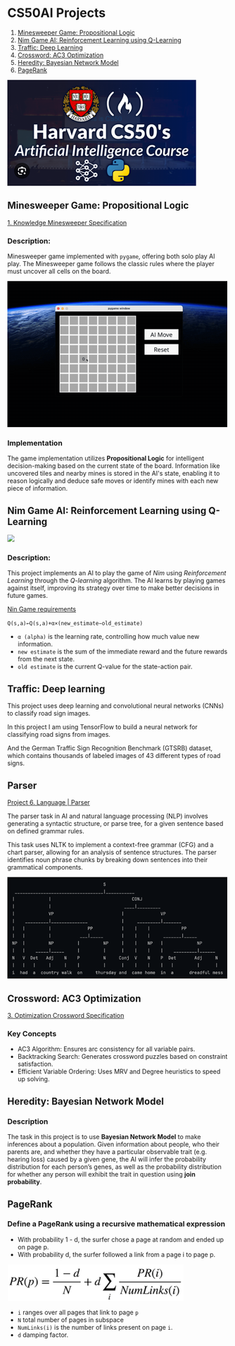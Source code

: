 # CS50AI Projects

1. [Minesweeper Game: Propositional Logic](#minesweeper-game-propositional-logic)
2. [Nim Game AI: Reinforcement Learning using Q-Learning](#nim-game-ai-reinforcement-learning-using-q-learning)
3. [Traffic: Deep Learning](#traffic-deep-learning)
4. [Crossword: AC3 Optimization](#crossword-ac3-optimization)
5. [Heredity: Bayesian Network Model](#heredity-bayesian-network-model)
6. [PageRank](#pagerank)


![Harvard CS50AI](assets/harvard-cs50ai.png)

## Minesweeper Game: Propositional Logic
[1. Knowledge Minesweeper Specification](https://cs50.harvard.edu/ai/2024/projects/1/minesweeper/)

### Description:
Minesweeper game implemented with `pygame`, offering both solo play AI play. The Minesweeper game follows the classic rules where the player must uncover all cells on the board.

<img src="./assets/minesweepers.gif" width="500">


### Implementation
The game implementation utilizes **Propositional Logic** for intelligent decision-making based on the current state of the board. Information like uncovered tiles and nearby mines is stored in the AI's state, enabling it to reason logically and deduce safe moves or identify mines with each new piece of information.

## Nim Game AI: Reinforcement Learning using Q-Learning
<img src="https://wild.maths.org/sites/wild.maths.org/files/nim_game.jpg" width="240">

### Description:
This project implements an AI to play the game of *Nim* using *Reinforcement Learning* through the *Q-learning* algorithm. The AI learns by playing games against itself, improving its strategy over time to make better decisions in future games.

[Nin Game requirements](https://cs50.harvard.edu/ai/2024/projects/4/nim/)

`Q(s,a)←Q(s,a)+α×(new_estimate−old_estimate)`

- `α (alpha)` is the learning rate, controlling how much value new information.
- `new estimate` is the sum of the immediate reward and the future rewards from the next state.
- `old estimate` is the current Q-value for the state-action pair.


## Traffic: Deep learning
This project uses deep learning and convolutional neural networks (CNNs) to classify road sign images. 

In this project I am using TensorFlow to build a neural network for classifying road signs from images. 

And the German Traffic Sign Recognition Benchmark (GTSRB) dataset, which contains thousands of labeled images of 43 different types of road signs.

## Parser

[Project 6. Language | Parser](https://cs50.harvard.edu/ai/2024/projects/6/parser/#parser)

The parser task in AI and natural language processing (NLP) involves generating a syntactic structure, or parse tree, for a given sentence based on defined grammar rules. 

This task uses NLTK to implement a context-free grammar (CFG) and a chart parser, allowing for an analysis of sentence structures. The parser identifies noun phrase chunks by breaking down sentences into their grammatical components.

<img src="./assets/parsers.png" width="500">


## Crossword: AC3 Optimization
[3. Optimization Crossword Specification](https://cs50.harvard.edu/ai/2024/projects/3/crossword/)
### Key Concepts
- AC3 Algorithm: Ensures arc consistency for all variable pairs.
- Backtracking Search: Generates crossword puzzles based on constraint satisfaction.
- Efficient Variable Ordering: Uses MRV and Degree heuristics to speed up solving.

## Heredity: Bayesian Network Model

### Description
The task in this project is to use **Bayesian Network Model** to make inferences about a population. Given information about people, who their parents are, and whether they have a particular observable trait (e.g. hearing loss) caused by a given gene, the AI will infer the probability distribution for each person’s genes, as well as the probability distribution for whether any person will exhibit the trait in question using **join probability**.


## PageRank

### Define a PageRank using a recursive mathematical expression

- With probability 1 - d, the surfer chose a page at random and ended up on page p.
- With probability d, the surfer followed a link from a page i to page p.

<img src="./assets/pagerank-iterative-algorithm.png" width="400"/>

- `i` ranges over all pages that link to page `p`
- `N` total number of pages in subspace
- `NumLinks(i)` is the number of links present on page `i`.
- `d` damping factor.
